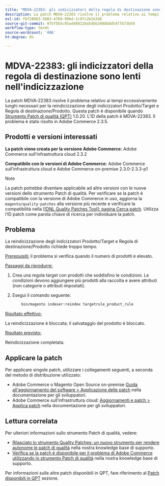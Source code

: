 ```yaml
---
title: "MDVA-22383: gli indicizzatori della regola di destinazione sono lenti nell'indicizzazione"
description: La patch MDVA-22383 risolve il problema relativo ai tempi eccessivamente lunghi necessari per la reindicizzazione degli indicizzatori Prodotto/Target e Regola di destinazione/Prodotto. Questa patch è disponibile quando è installato [Quality Patches Tool (QPT)](/help/announcements/adobe-commerce-announcements/magento-quality-patches-released-new-tool-to-self-serve-quality-patches.md) 1.0.20. L'ID della patch è MDVA-22383. Il problema è stato risolto in Adobe Commerce 2.3.5.
exl-id: fbf28983-5883-4769-90bd-1c97c2b2e2b8
source-git-commit: 975f5b5c95ad488128a5dbb3488b8d54f7b73b59
workflow-type: tm+mt
source-wordcount: '406'
ht-degree: 0%

---
```


# MDVA-22383: gli indicizzatori della regola di destinazione sono lenti nell&#39;indicizzazione

La patch MDVA-22383 risolve il problema relativo ai tempi eccessivamente lunghi necessari per la reindicizzazione degli indicizzatori Prodotto/Target e Regola di destinazione/Prodotto. Questa patch è disponibile quando [Strumento Patch di qualità (QPT)](/help/announcements/adobe-commerce-announcements/magento-quality-patches-released-new-tool-to-self-serve-quality-patches.md) 1.0.20. L&#39;ID della patch è MDVA-22383. Il problema è stato risolto in Adobe Commerce 2.3.5.

## Prodotti e versioni interessati

**La patch viene creata per la versione Adobe Commerce:** Adobe Commerce sull’infrastruttura cloud 2.3.2

**Compatibile con le versioni di Adobe Commerce:** Adobe Commerce sull’infrastruttura cloud e Adobe Commerce on-premise 2.3.0-2.3.3-p1

>[!NOTE]
>
>La patch potrebbe diventare applicabile ad altre versioni con le nuove versioni dello strumento Patch di qualità. Per verificare se la patch è compatibile con la versione di Adobe Commerce in uso, aggiorna la `magento/quality-patches` alla versione più recente e verificare la compatibilità nella [[!DNL Quality Patches Tool]: pagina Cerca patch](https://devdocs.magento.com/quality-patches/tool.html#patch-grid). Utilizza l’ID patch come parola chiave di ricerca per individuare la patch.

## Problema

La reindicizzazione degli indicizzatori Prodotto/Target e Regola di destinazione/Prodotto richiede troppo tempo.

<u>Prerequisiti:</u> il problema si verifica quando il numero di prodotti è elevato.

<u>Passaggi da riprodurre:</u>

1. Crea una regola target con prodotti che soddisfino le condizioni. Le condizioni devono aggiungere più prodotti alla raccolta e avere attributi (non categorie o attributi impostati).
1. Esegui il comando seguente:

   ```bash
       bin/magento indexer:reindex targetrule_product_rule
   ```

<u>Risultato effettivo:</u>

La reindicizzazione è bloccata; il salvataggio del prodotto è bloccato.

<u>Risultato previsto:</u>

Reindicizzazione completata.

## Applicare la patch

Per applicare singole patch, utilizzare i collegamenti seguenti, a seconda del metodo di distribuzione utilizzato:

* Adobe Commerce o Magento Open Source on-premise [Guida all&#39;aggiornamento del software > Applicazione delle patch](https://devdocs.magento.com/guides/v2.4/comp-mgr/patching/mqp.html) nella documentazione per gli sviluppatori.
* Adobe Commerce sull’infrastruttura cloud: [Aggiornamenti e patch > Applica patch](https://devdocs.magento.com/cloud/project/project-patch.html) nella documentazione per gli sviluppatori.

## Lettura correlata

Per ulteriori informazioni sullo strumento Patch di qualità, vedere:

* [Rilasciato lo strumento Quality Patches: un nuovo strumento per rendere autonome le patch di qualità](/help/announcements/adobe-commerce-announcements/magento-quality-patches-released-new-tool-to-self-serve-quality-patches.md) nella nostra knowledge base di supporto.
* [Verifica se la patch è disponibile per il problema di Adobe Commerce utilizzando lo strumento Patch di qualità](/help/support-tools/patches-available-in-qpt-tool/check-patch-for-magento-issue-with-magento-quality-patches.md) nella nostra knowledge base di supporto.

Per informazioni sulle altre patch disponibili in QPT, fare riferimento al [Patch disponibili in QPT](https://support.magento.com/hc/en-us/sections/360010506631-Patches-available-in-MQP-tool-) sezione.
